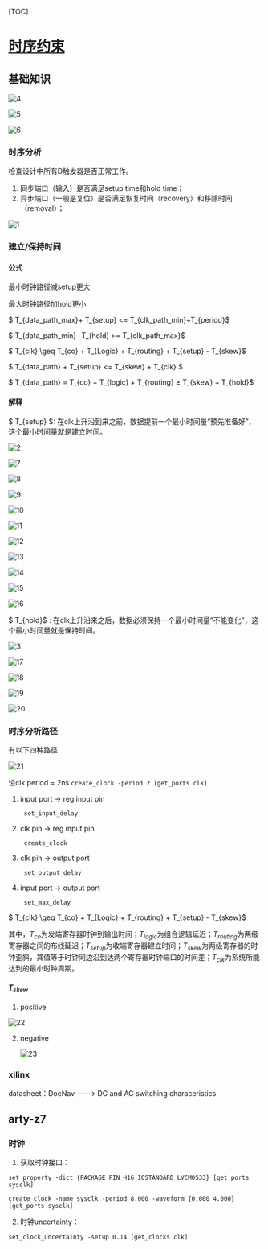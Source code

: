 [TOC]

# [时序约束](https://mp.weixin.qq.com/s?__biz=MzI4NjE3MzUwMA==&mid=504654549&idx=1&sn=d1bb03fba37e5b3e9da7129d924becfd&chksm=70003a864777b39033c3d7b2a86f994e35d8248c11216e6465118a287aa74ef52a209dba6a64&mpshare=1&scene=1&srcid=0901clw9IjcJQKPHmRsXjicg&sharer_sharetime=1598946707341&sharer_shareid=0516b2c480f54728ae05eb45e2b16b77&key=0bf7ea9b7da17e981e4f039041f444cf1cff02bb45ee36f610f180e9ae2d913b53a07cf2535d3db1cd4e3986aada0c1a86805cc31ebd84cd2bd56faf2565218f1143dabb2303b4e6576e123feaf4385fcce77617def7dc71bef60618efed169e930eeafa2c7b2bb2c4e2971720c0a47664f92831842c8614749074713d3186aa&ascene=1&uin=OTU2MzUwNjAy&devicetype=Windows+10+x64&version=62090529&lang=zh_CN&exportkey=AUq8CUDc1i2kFo%2BCQszNy9E%3D&pass_ticket=J1WJP6R6rRQQHNdmcv17BKUV9vwy3CTG0AyUMzwdY%2FD4QPmTgHeuirz3l%2F3eNqxD)

## 基础知识

![4](./4.png)

![5](./5.png)

![6](./6.png)

### 时序分析

检查设计中所有D触发器是否正常工作。

1. 同步端口（输入）是否满足setup time和hold time；
2. 异步端口（一般是复位）是否满足恢复时间（recovery）和移除时间（removal）；

![1](./1.png)



### 建立/保持时间

#### 公式

最小时钟路径减setup更大

最大时钟路径加hold更小

$ T_{data\_path\_max}+ T_{setup} <= T_{clk\_path\_min}+T_{period}$

$ T_{data\_path\_min}- T_{hold} >= T_{clk\_path\_max}$



$ T_{clk} \geq T_{co} + T_{Logic} + T_{routing} + T_{setup} - T_{skew}$

$ T_{data\_path} + T_{setup} <= T_{skew} + T_{clk} $

$ T_{data\_path} = T_{co} + T_{logic} + T_{routing} ≥ T_{skew} + T_{hold}$

#### 解释

$ T_{setup} $: 在clk上升沿到来之前，数据提前一个最小时间量“预先准备好”，这个最小时间量就是建立时间。

![2](./2.png)

![7](./7.png)

![8](./8.png)

![9](./9.png)

![10](./10.png)

![11](./11.png)

![12](./12.png)

![13](./13.png)

![14](./14.png)

![15](./15.png)

![16](./16.png)



$ T_{hold}$ :  在clk上升沿来之后，数据必须保持一个最小时间量“不能变化”，这个最小时间量就是保持时间。



![3](./3.png)

![17](./17.png)

![18](./18.png)

![19](19.png)

![20](.\20.png)

### 时序分析路径

有以下四种路径

![21](.\21.png)

设clk period = 2ns `create_clock -period 2 [get_ports clk]`

1. input port -> reg input pin

   ` set_input_delay`

2. clk pin -> reg input pin

   ` create_clock`

3. clk pin -> output port

   ` set_output_delay`

4. input port -> output port

   ` set_max_delay`

$ T_{clk} \geq T_{co} + T_{Logic} + T_{routing} + T_{setup} - T_{skew}$ 

其中，$T_{co}$为发端寄存器时钟到输出时间；$T_{logic}$为组合逻辑延迟；$T_{routing}$为两级寄存器之间的布线延迟；$T_{setup}$为收端寄存器建立时间；$T_{skew}$为两级寄存器的时钟歪斜，其值等于时钟同边沿到达两个寄存器时钟端口的时间差；$T_{clk}$为系统所能达到的最小时钟周期。

#### [$T_{skew}$](https://mp.weixin.qq.com/s?__biz=MzI4NjE3MzUwMA==&mid=2652139737&idx=4&sn=bc6d9542dc3c687dcb6bde6da8ea8de3&chksm=f000208ac777a99c8b879d08286fa1e4de3088fa1c245469336824a043ca170515146aab8f97&scene=21#wechat_redirect)

1. positive

![22](.\22.png)

2. negative

   ![23](.\23.png)

### xilinx 

datasheet：DocNav ---> DC and AC switching characeristics

## arty-z7

### 时钟

1. 获取时钟接口：

`set_property -dict {PACKAGE_PIN H16 IOSTANDARD LVCMOS33} [get_ports sysclk]`

`create_clock -name sysclk -period 8.000 -waveform {0.000 4.000} [get_ports sysclk]`

2. 时钟uncertainty：

`set_clock_uncertainty -setup 0.14 [get_clocks clk]`